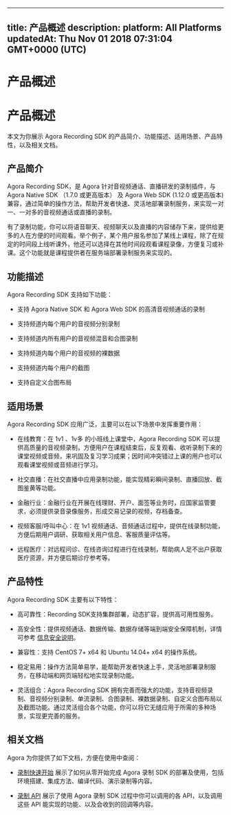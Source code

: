 
---
title: 产品概述
description: 
platform: All Platforms
updatedAt: Thu Nov 01 2018 07:31:04 GMT+0000 (UTC)
---
# 产品概述
# 产品概述

本文为你展示 Agora Recording SDK 的产品简介、功能描述、适用场景、产品特性，以及相关文档。

## 产品简介

Agora Recording SDK，是 Agora 针对音视频通话、直播研发的录制插件，与 Agora Native SDK （1.7.0 或更高版本） 及 Agora Web SDK \(1.12.0 或更高版本\) 兼容，通过简单的操作方法，帮助开发者快速、灵活地部署录制服务，来实现一对一、一对多的音视频通话或直播的录制。

有了录制功能，你可以将语音聊天、视频聊天以及直播的内容储存下来，提供给更多的人在方便的时间观看。举个例子，某个用户报名参加了某线上课程，除了在规定的时间段上线听课外，他还可以选择在其他时间段观看课程录像，方便复习或补课。这个功能就是课程提供者在服务端部署录制服务来实现的。

## 功能描述

Agora Recording SDK 支持如下功能：

-   支持 Agora Native SDK 和 Agora Web SDK 的高清音视频通话的录制

-   支持频道内每个用户的音视频分别录制

-   支持频道内所有用户的音视频混音和合图录制

-   支持频道内每个用户的音视频的裸数据

-   支持频道内每个用户的截图

-   支持自定义合图布局


## 适用场景

Agora Recording SDK 应用广泛，主要可以在以下场景中发挥重要作用：

-   在线教育：在 1v1 、1v多 的小班线上课堂中，Agora Recording SDK 可以提供高质量的音视频录制，方便用户在课程结束后，反复观看、收听录制下来的课堂视频或音频，来巩固及复习学习成果；因时间冲突错过上课的用户也可以观看课堂视频或音频进行学习。

-   社交直播：在社交直播中应用录制功能，能实现精彩瞬间录制、直播回放、截图鉴黄等功能。

-   金融行业：金融行业在开展在线理财、开户、面签等业务时，应国家监管要求，必须提供录音录像服务，形成交易记录的视频，存档备查。

-   视频客服/呼叫中心：在 1v1 视频通话、音频通话过程中，提供在线录制功能，方便后期用户调研、获取相关用户信息、客服质量评估等。

-   远程医疗：对远程问诊、在线咨询过程进行在线录制，帮助病人足不出户获取医疗资源，并方便后期诊疗参考等。


## 产品特性

Agora Recording SDK 主要有以下特性：

-   高可靠性：Recording SDK支持集群部署，动态扩容，提供高可用性服务。

-   高安全性：提供视频通话、数据传输、数据存储等端到端安全保障机制，详情可参考 [信息安全说明](../../cn/Agora%20Platform/security.md)。

-   兼容性：支持 CentOS 7+ x64 和 Ubuntu 14.04+ x64 的操作系统。

-   稳定易用：操作方法简单易学，能帮助开发者快速上手，灵活地部署录制服务，在移动端和网页端轻松地实现录制功能。

-   灵活组合：Agora Recording SDK 拥有完善而强大的功能，支持音视频录制、音视频分别录制、单流录制、合图录制、裸数据录制、自定义合图布局以及截图功能。通过灵活组合各个功能，你可以将它无缝应用于所需的多种场景，实现更完善的服务。


## 相关文档

Agora 为你提供了如下文档，方便在使用中查阅：

-   [录制快速开始](../../cn/Quickstart%20Guide/recording_cpp-1.md) 展示了如何从零开始完成 Agora 录制 SDK 的部署及使用，包括环境搭建、集成方法、编译代码、演示录制等内容。

-   [录制 API](../../cn/API%20Reference/recording_cpp.md) 展示了使用 Agora 录制 SDK 过程中你可以调用的各 API，以及调用这些 API 能实现的功能、以及会收到的回调等内容。



